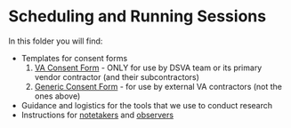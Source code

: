 # Scheduling and Running Sessions

In this folder you will find:

* Templates for consent forms
  1. [VA Consent Form](https://github.com/department-of-veterans-affairs/va.gov-team/blob/master/platform/research/during-research/VA.Consent.Form.1.docx) - ONLY for use by DSVA team or its primary vendor contractor \(and their subcontractors\)
  2. [Generic Consent Form](https://github.com/department-of-veterans-affairs/va.gov-team/blob/master/platform/research/during-research/VA-Consent-Form-Generic.docx) - for use by external VA contractors \(not the ones above\)
* Guidance and logistics for the tools that we use to conduct research
* Instructions for [notetakers](https://github.com/department-of-veterans-affairs/va.gov-team/blob/master/platform/research/during-research/how-to-take-session-notes.md) and [observers](https://github.com/department-of-veterans-affairs/va.gov-team/blob/master/platform/research/during-research/howto-observer-instructions.md)

